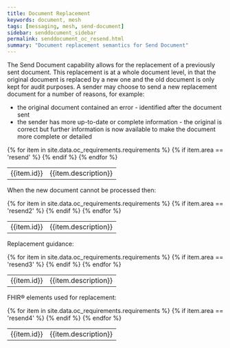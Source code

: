 ```yaml
---
title: Document Replacement
keywords: document, mesh
tags: [messaging, mesh, send-document]
sidebar: senddocument_sidebar
permalink: senddocument_oc_resend.html
summary: "Document replacement semantics for Send Document"
---
```


The Send Document capability allows for the replacement of a previously sent document. This replacement is at a whole document level, in that the original document is replaced by a new one and the old document is only kept for audit purposes. A sender may choose to send a new replacement document for a number of reasons, for example:

- the original document contained an error - identified after the document sent
- the sender has more up-to-date or complete information - the original is correct but further information is now available to make the document more complete or detailed

<table class="requirement-box">
  {% for item in site.data.oc_requirements.requirements %}
  {% if item.area == 'resend' %}
  <tr>
    <td id="{{item.id}}">{{item.id}}</td>
    <td>{{item.description}}</td>
  </tr>
  {% endif %}
  {% endfor %}
</table>


When the new document cannot be processed then:

<table class="requirement-box">
  {% for item in site.data.oc_requirements.requirements %}
  {% if item.area == 'resend2' %}
  <tr>
    <td id="{{item.id}}">{{item.id}}</td>
    <td>{{item.description}}</td>
  </tr>
  {% endif %}
  {% endfor %}
</table>

Replacement guidance:

<table class="requirement-box">
  {% for item in site.data.oc_requirements.requirements %}
  {% if item.area == 'resend3' %}
  <tr>
    <td id="{{item.id}}">{{item.id}}</td>
    <td>{{item.description}}</td>
  </tr>
  {% endif %}
  {% endfor %}
</table>

FHIR&reg; elements used for replacement:

<table class="requirement-box">
  {% for item in site.data.oc_requirements.requirements %}
  {% if item.area == 'resend4' %}
  <tr>
    <td id="{{item.id}}">{{item.id}}</td>
    <td>{{item.description}}</td>
  </tr>
  {% endif %}
  {% endfor %}
</table>




